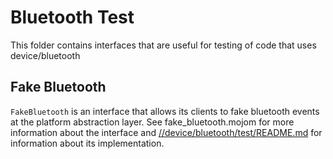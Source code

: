 # Bluetooth Test

This folder contains interfaces that are useful for testing of code that uses
device/bluetooth

## Fake Bluetooth

`FakeBluetooth` is an interface that allows its clients to fake bluetooth events
at the platform abstraction layer. See fake_bluetooth.mojom for more information
about the interface and
[//device/bluetooth/test/README.md](//device/bluetooth/test/README.md) for
information about its implementation.
